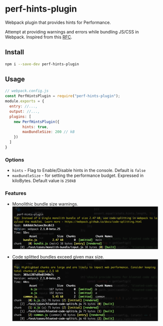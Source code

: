 # perf-hints-plugin

Webpack plugin that provides hints for Performance.

Attempt at providing warnings and errors while bundling JS/CSS in Webpack. Inspired from this [RFC](https://github.com/webpack/webpack/issues/3216).

## Install

```sh
npm i --save-dev perf-hints-plugin
```

## Usage

```js
// webpack.config.js
const PerfHintsPlugin = require("perf-hints-plugin");
module.exports = {
  entry: //...,
  output: //...,
  plugins: [
    new PerfHintsPlugin({
        hints: true,
        maxBundleSize: 200 // kB
    })
  ]
}
```

### Options

+ `hints` - Flag to Enable/Disable hints in the console. Default is `false`
+ `maxBundleSize` - for setting the performance budget. Expressed in kiloBytes. Default value is `250kB`


### Features

+ Monolithic bundle size warnings.
![monolith](https://github.com/vigneshshanmugam/perf-hints-plugin/blob/master/images/monolith.png)

+ Code splitted bundles exceed given max size.
![code-split](https://github.com/vigneshshanmugam/perf-hints-plugin/blob/master/images/code-split.png)

